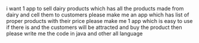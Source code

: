 i want 1 app to sell dairy products which has all the products made from dairy and cell them to customers please make me an app which has list of proper products with their price please make me 1 app which is easy to use if there is and the customers will be attracted and buy the product then please write me the code in java and other all language
